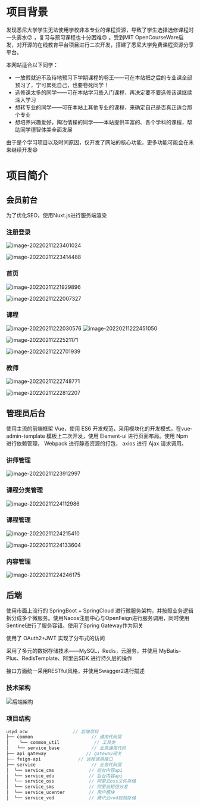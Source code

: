 # 项目背景

发现悉尼大学学生无法使用学校非本专业的课程资源，导致了学生选择选修课程时一头雾水:confused: ，复习与预习课程也十分困难:cry: 。受到MIT OpenCourseWare启发，对开源的在线教育平台项目进行二次开发，搭建了悉尼大学免费课程资源分享平台。

本网站适合以下同学：

-   一放假就迫不及待地预习下学期课程的卷王——可在本站把之后的专业课全部预习了，宁可累死自己，也要卷死同学！
-   选修课太多的同学——可在本站学习些入门课程，再决定要不要选修该课继续深入学习
-   想转专业的同学——可在本站上其他专业的课程，来确定自己是否真正适合那个专业
-   想培养兴趣爱好，陶冶情操的同学——本站提供丰富的、各个学科的课程，帮助同学德智体美全面发展

由于是个学习项目以及时间原因，仅开发了网站的核心功能，更多功能可能会在未来继续开发:smile:

# 项目简介

## 会员前台

为了优化SEO，使用Nuxt.js进行服务端渲染

### 注册登录

![image-20220211223401024](README.assets/image-20220211223401024.png)

![image-20220211223414488](README.assets/image-20220211223414488.png)

### 首页

![image-20220211221929896](README.assets/image-20220211221929896.png)

![image-20220211222007327](README.assets/image-20220211222007327.png)

### 课程

![image-20220211222030576](README.assets/image-20220211222030576.png)
![image-20220211222451050](README.assets/image-20220211222451050.png)

![image-20220211222521171](README.assets/image-20220211222521171.png)

![image-20220211222701939](README.assets/image-20220211222701939.png)

### 教师

![image-20220211222748771](README.assets/image-20220211222748771.png)

![image-20220211222812207](README.assets/image-20220211222812207.png)

## 管理员后台 

使用主流的前端框架 Vue，使用 ES6 开发规范，采用模块化的开发模式，在vue-admin-template 模板上二次开发，使用 Element-ui 进行页面布局。使用 Npm 进行依赖管理， Webpack 进行静态资源的打包， axios 进行 Ajax 请求调用。

### 讲师管理

![image-20220211223912997](README.assets/image-20220211223912997.png)

### 课程分类管理

![image-20220211224112986](README.assets/image-20220211224112986.png)

### 课程管理

![image-20220211224215410](README.assets/image-20220211224215410.png)

![image-20220211224133604](README.assets/image-20220211224133604.png)

### 内容管理

![image-20220211224246175](README.assets/image-20220211224246175.png)

## 后端

使用市面上流行的 SpringBoot + SpringCloud 进行微服务架构，并按照业务逻辑拆分成多个微服务。使用Nacos注册中心与OpenFeign进行服务调用，同时使用Sentinel进行了服务容错。使用了Spring Gateway作为网关

使用了 OAuth2+JWT 实现了分布式的访问

采用了多元的数据存储技术——MySQL，Redis，云服务，并使用 MyBatis-Plus、RedisTemplate、阿里云SDK 进行持久层的操作

接口方面统一采用RESTful风格，并使用Swagger2进行描述

### 技术架构

![后端架构](README.assets/后端架构.png)

### 项目结构

```java
usyd_ocw                 // 后端项目
├── common                      // 通用代码层
│    └── common_util             // 工具类
│   └── service_base            // 业务通用代码
├── api_gateway               // gateway网关
├── feign-api              // 远程调用接口     
├── service                     // 业务代码层
│  └── service_cms             // 前台内容api
│  └── service_edu             // 后台内容api
│  └── service_oss             // 阿里云oss文件存储
│  └── service_sms             // 阿里云短信分发
│  └── service_ucenter         // 用户模块
│  └── service_vod             // 腾讯云vod视频存储
```

